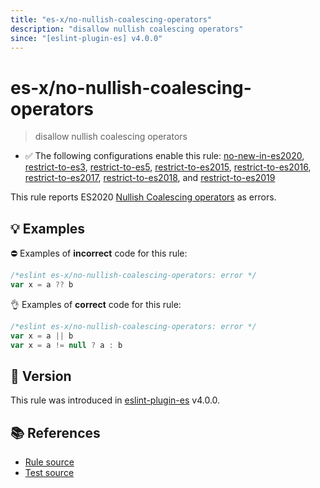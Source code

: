 ```yaml
---
title: "es-x/no-nullish-coalescing-operators"
description: "disallow nullish coalescing operators"
since: "[eslint-plugin-es] v4.0.0"
---
```


# es-x/no-nullish-coalescing-operators
> disallow nullish coalescing operators

- ✅ The following configurations enable this rule: [no-new-in-es2020], [restrict-to-es3], [restrict-to-es5], [restrict-to-es2015], [restrict-to-es2016], [restrict-to-es2017], [restrict-to-es2018], and [restrict-to-es2019]

This rule reports ES2020 [Nullish Coalescing operators](https://github.com/tc39/proposal-nullish-coalescing) as errors.

## 💡 Examples

⛔ Examples of **incorrect** code for this rule:

<eslint-playground type="bad">

```js
/*eslint es-x/no-nullish-coalescing-operators: error */
var x = a ?? b
```

</eslint-playground>

👌 Examples of **correct** code for this rule:

<eslint-playground type="good">

```js
/*eslint es-x/no-nullish-coalescing-operators: error */
var x = a || b
var x = a != null ? a : b
```

</eslint-playground>

## 🚀 Version

This rule was introduced in [eslint-plugin-es] v4.0.0.

[eslint-plugin-es]: https://github.com/mysticatea/eslint-plugin-es

## 📚 References

- [Rule source](https://github.com/eslint-community/eslint-plugin-es-x/blob/master/lib/rules/no-nullish-coalescing-operators.js)
- [Test source](https://github.com/eslint-community/eslint-plugin-es-x/blob/master/tests/lib/rules/no-nullish-coalescing-operators.js)

[no-new-in-es2020]: ../configs/index.md#no-new-in-es2020
[restrict-to-es3]: ../configs/index.md#restrict-to-es3
[restrict-to-es5]: ../configs/index.md#restrict-to-es5
[restrict-to-es2015]: ../configs/index.md#restrict-to-es2015
[restrict-to-es2016]: ../configs/index.md#restrict-to-es2016
[restrict-to-es2017]: ../configs/index.md#restrict-to-es2017
[restrict-to-es2018]: ../configs/index.md#restrict-to-es2018
[restrict-to-es2019]: ../configs/index.md#restrict-to-es2019
